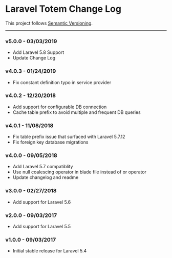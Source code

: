 # Laravel Totem Change Log

This project follows [Semantic Versioning](CONTRIBUTING.md).

---
### v5.0.0 - 03/03/2019
- Add Laravel 5.8 Support
- Update Change Log

### v4.0.3 - 01/24/2019
- Fix constant definition typo in service provider

### v4.0.2 - 12/20/2018
- Add support for configurable DB connection
- Cache table prefix to avoid multiple and frequent DB queries

### v4.0.1 - 11/08/2018
- Fix table prefix issue that surfaced with Laravel 5.7.12
- Fix foreign key database migrations

### v4.0.0 - 09/05/2018
- Add Laravel 5.7 compatiblity
- Use null coalescing operator in blade file instead of or operator
- Update changelog and readme

### v3.0.0 - 02/27/2018
- Add support for Laravel 5.6

### v2.0.0 - 09/03/2017
- Add support for Laravel 5.5

### v1.0.0 - 09/03/2017
- Initial stable release for Laravel 5.4
